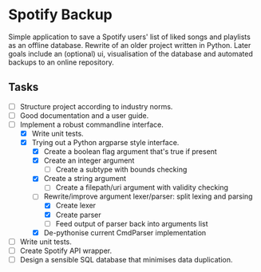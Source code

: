 # Spotify Backup
Simple application to save a Spotify users' list of liked songs and 
playlists as an offline database. Rewrite of an older project written in 
Python. Later goals include an (optional) ui, visualisation of the
database and automated backups to an online repository.

## Tasks
- [ ] Structure project according to industry norms.
- [ ] Good documentation and a user guide.
- [ ] Implement a robust commandline interface.
  - [x] Write unit tests.
  - [x] Trying out a Python argparse style interface.
    - [x] Create a boolean flag argument that's true if present
    - [x] Create an integer argument
      - [ ] Create a subtype with bounds checking
    - [x] Create a string argument
      - [ ] Create a filepath/uri argument with validity checking
    - [ ] Rewrite/improve argument lexer/parser: split lexing and parsing
      - [x] Create lexer
      - [x] Create parser
      - [ ] Feed output of parser back into arguments list
    - [x] De-pythonise current CmdParser implementation
- [ ] Write unit tests.
- [ ] Create Spotify API wrapper.
- [ ] Design a sensible SQL database that minimises data duplication.
